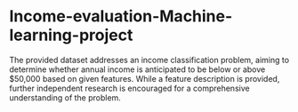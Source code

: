 # Income-evaluation-Machine-learning-project
The provided dataset addresses an income classification problem, aiming to determine whether annual income is anticipated to be below or above $50,000 based on given features. While a feature description is provided, further independent research is encouraged for a comprehensive understanding of the problem.
